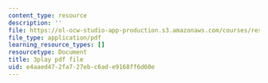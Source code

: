 ```yaml
---
content_type: resource
description: ''
file: https://ol-ocw-studio-app-production.s3.amazonaws.com/courses/res-9-003-brains-minds-and-machines-summer-course-summer-2015/e4aaed472fa727ebc6ade9168ff6d60e_2304725.pdf
file_type: application/pdf
learning_resource_types: []
resourcetype: Document
title: 3play pdf file
uid: e4aaed47-2fa7-27eb-c6ad-e9168ff6d60e
---
```

